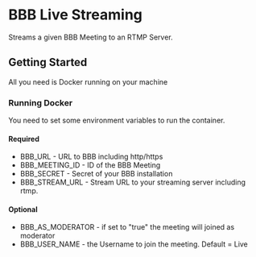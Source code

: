 # BBB Live Streaming

Streams a given BBB Meeting to an RTMP Server.

## Getting Started

All you need is Docker running on your machine

### Running Docker

You need to set some environment variables to run the container.

#### Required
* BBB_URL - URL to BBB including http/https 
* BBB_MEETING_ID - ID of the BBB Meeting
* BBB_SECRET - Secret of your BBB installation
* BBB_STREAM_URL - Stream URL to your streaming server including rtmp.

#### Optional
* BBB_AS_MODERATOR - if set to "true" the meeting will joined as moderator
* BBB_USER_NAME - the Username to join the meeting. Default = Live